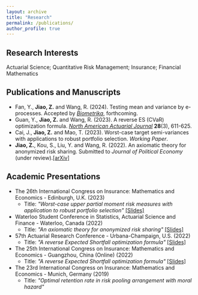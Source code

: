 ```yaml
---
layout: archive
title: "Research"
permalink: /publications/
author_profile: true
---
```


<h2>Research Interests</h2>
Actuarial Science; Quantitative Risk Management; Insurance; Financial Mathematics

<h2>Publications and Manuscripts</h2>

* Fan, Y., <b>Jiao, Z.</b> and Wang, R. (2024). Testing mean and variance by e-processes. Accepted by [<i>Biometrika</i>](https://arxiv.org/abs/2301.12480), forthcoming.
*  Guan, Y., <b>Jiao, Z.</b> and Wang, R. (2023). A reverse ES (CVaR) optimization formula. [<i>North American Actuarial Journal</i>](https://doi.org/10.1080/10920277.2023.2249524) <b>28</b>(3), 611-625.
* Cai, J., <b>Jiao, Z.</b> and Mao, T. (2023). Worst-case target semi-variances with applications to robust portfolio selection. <i>Working Paper</i>.
* <b>Jiao, Z.</b>, Kou, S., Liu, Y. and Wang, R. (2022). An axiomatic theory for anonymized risk sharing. Submitted to *Journal of Political Economy* (under review).[[arXiv]](https://arxiv.org/abs/2208.07533)
  
 <!--  <i>North American Actuarial Journal</i>, <b>28</b>(3), 611-625. [[NAAJ]](https://doi.org/10.1080/10920277.2023.2249524), [[arXiv]](https://arxiv.org/abs/2203.02599) -->
  <!--  <b>Jiao, Z.</b> (2019). Optimal mutual risking sharing arrangement with moral hazard. <i>Graduate Dissertation</i> - Advisor: Ming Zhou. -->

<h2>Academic Presentations</h2>

* The 26th International Congress on Insurance: Mathematics and Economics - Edinburgh, U.K. (2023)
  * Title: <i>"Worst-case upper partial moment risk measures with application to robust portfolio selection"</i>  [[Slides]](http://zhanyij.github.io/files/26th_ime.pdf)
* Waterloo Student Conference in Statistics, Actuarial Science and Finance - Waterloo, Canada (2022)
  * Title: <i>"An axiomatic theory for anonymized risk sharing"</i>  [[Slides]](http://zhanyij.github.io/files/uw.pdf)
* 57th Actuarial Research Conference - Urbana-Champaign, U.S. (2022)
  * Title: <i>"A reverse Expected Shortfall optimization formula"</i>  [[Slides]](http://zhanyij.github.io/files/57th_arc.pdf)
* The 25th International Congress on Insurance: Mathematics and Economics - Guangzhou, China (Online) (2022)
  * Title: <i>"A reverse Expected Shortfall optimization formula"</i>  [[Slides]](http://zhanyij.github.io/files/25th_ime.pdf)
* The 23rd International Congress on Insurance: Mathematics and Economics - Munich, Germany (2019)
  * Title: <i>"Optimal retention rate in risk pooling arrangement with moral hazard"</i>
